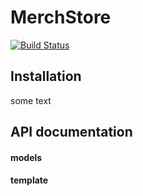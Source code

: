 # MerchStore
[![Build Status](https://travis-ci.org/fablerq/MerchStore.svg)](https://travis-ci.org/fablerq/MerchStore)

## Installation
some text
## API documentation
#### models
#### template
